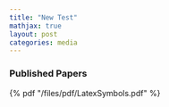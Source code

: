 ```yaml
---
title: "New Test"
mathjax: true
layout: post
categories: media
---
```


### Published Papers

 {% pdf "/files/pdf/LatexSymbols.pdf" %}
